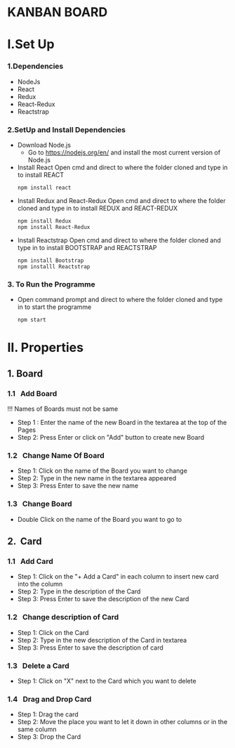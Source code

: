 
# KANBAN BOARD 
# I.Set Up
### 1.Dependencies 
* NodeJs
* React
* Redux
* React-Redux
* Reactstrap
### 2.SetUp and Install Dependencies
* Download Node.js 
    * Go to https://nodejs.org/en/ and install the most current version of Node.js
* Install React
    Open cmd and direct to where the folder cloned and type in to install REACT
    ```
    npm install react
    ```
* Install Redux and React-Redux
    Open cmd and direct to where the folder cloned and type in to install REDUX and REACT-REDUX
    ```
    npm install Redux
    npm install React-Redux
    ```
* Install Reactstrap
    Open cmd and direct to where the folder cloned and type in to install BOOTSTRAP and REACTSTRAP
    ```
    npm install Bootstrap
    npm installl Reactstrap
    ```
### 3. To Run the Programme
* Open command prompt and direct to where the folder cloned and type in to start the programme
    ```
    npm start
    ```
# II. Properties
## 1. Board
### 1.1 &nbsp; Add Board
!!!&nbsp;Names of Boards must not be same 
* Step 1 : Enter the name of the new Board in the textarea at the top of the Pages
* Step 2: Press Enter or click on "Add" button to create new Board
### 1.2 &nbsp; Change Name Of Board
* Step 1: Click on the name of the Board you want to change
* Step 2: Type in the new name in the textarea appeared
* Step 3: Press Enter to save the new name
### 1.3  &nbsp; Change Board
* Double Click on the name of the Board you want to go to
## 2.  &nbsp;Card
### 1.1  &nbsp; Add Card
* Step 1: Click on the "+ Add a Card" in each column to insert new card into the column
* Step 2: Type in the description of the Card
* Step 3: Press Enter to save the description of the new Card
### 1.2 &nbsp; Change description of Card
* Step 1: Click on the Card
* Step 2: Type in the new description of the Card in textarea
* Step 3: Press Enter to save the description of card
### 1.3 &nbsp; Delete a Card
* Step 1: Click on "X" next to the Card which you want to delete
### 1.4 &nbsp; Drag and Drop Card
* Step 1: Drag the card 
* Step 2: Move the place you want to let it down in other columns or in the same column 
* Step 3: Drop the Card 












